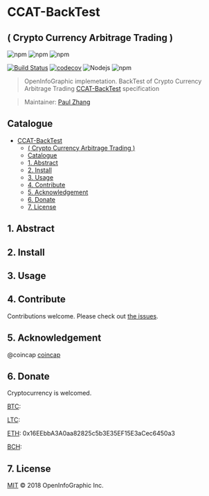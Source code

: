 # CCAT-BackTest
## ( Crypto Currency Arbitrage Trading )

![npm](https://img.shields.io/badge/Project-CCAT%20BackTest-blue.svg?style=plastic)
![npm](https://img.shields.io/badge/Status-Devloping-blue.svg?style=plastic)
![npm](https://img.shields.io/badge/Made%20by-OpenInfoGraphic-blue.svg?style=plastic)

[![Build Status](http://45.76.208.48:8080/buildStatus/icon?job=CCAT-BackTest&style=plastic)](http://45.76.208.48:8080/job/CCAT-BackTest)
[![codecov](https://codecov.io/gh/OpenInfoGraphic/CCAT-BackTest/branch/master/graph/badge.svg?style=plastic)](https://codecov.io/gh/OpenInfoGraphic/CCAT-BackTest)
![Nodejs](https://img.shields.io/badge/Node.js-%3E%3D8.11.0-orange.svg?style=plastic)
![npm](https://img.shields.io/badge/npm-%3E%3D6.0.0-orange.svg?style=plastic)

> OpenInfoGraphic implemetation. BackTest of Crypto Currency Arbitrage Trading
[CCAT-BackTest](https://github.com/OpenInfoGraphic/CCAT-BackTest) specification

> Maintainer:
[Paul Zhang](https://github.com/paulplayer)

## Catalogue
<!-- TOC depthFrom:1 depthTo:6 withLinks:1 updateOnSave:1 orderedList:0 -->

- [CCAT-BackTest](#ccat-backtest)
	- [( Crypto Currency Arbitrage Trading )](#-crypto-currency-arbitrage-trading-)
	- [Catalogue](#catalogue)
	- [1. Abstract](#1-abstract)
	- [2. Install](#2-install)
	- [3. Usage](#3-usage)
	- [4. Contribute](#4-contribute)
	- [5. Acknowledgement](#5-acknowledgement)
	- [6. Donate](#6-donate)
	- [7. License](#7-license)

<!-- /TOC -->



## 1. Abstract

## 2. Install

## 3. Usage

## 4. Contribute

Contributions welcome. Please check out [the issues](https://github.com/OpenInfoGraphic/CCAT-Core/issues).

## 5. Acknowledgement

@coincap
[coincap](https://coincap.io/)

## 6. Donate

Cryptocurrency is welcomed.

[BTC](#):

[LTC](#):

[ETH](#): 0x16EEbbA3A0aa82825c5b3E35EF15E3aCec6450a3

[BCH](#):

## 7. License

[MIT](LICENSE) © 2018 OpenInfoGraphic Inc.
